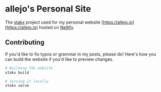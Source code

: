 # allejo's Personal Site

The [stakx](https://stakx.io) project used for my personal website [https://allejo.io](https://allejo.io) hosted on [Netlify](https://www.netlify.com/).

## Contributing

If you'd like to fix typos or grammar in my posts, please do! Here's how you can build the website if you'd like to preview changes.

```bash
# Building the website
stakx build

# Serving it locally
stakx serve
```
